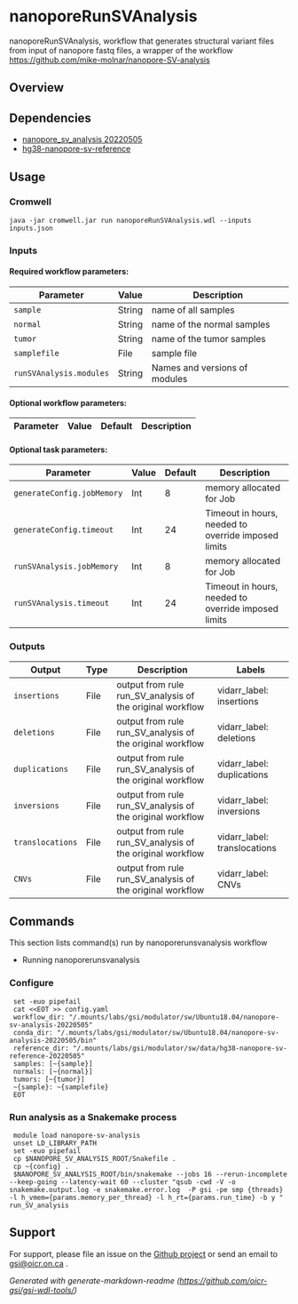 # nanoporeRunSVAnalysis

nanoporeRunSVAnalysis, workflow that generates structural variant files from input of nanopore fastq files, a wrapper of the workflow https://github.com/mike-molnar/nanopore-SV-analysis

## Overview

## Dependencies

* [nanopore_sv_analysis 20220505](https://gitlab.oicr.on.ca/ResearchIT/modulator/-/blob/master/code/gsi/70_nanopore_sv_analysis.yaml)
* [hg38-nanopore-sv-reference](https://gitlab.oicr.on.ca/ResearchIT/modulator/-/blob/master/data/gsi/50_hg38_nanopore_sv_reference.yaml)


## Usage

### Cromwell
```
java -jar cromwell.jar run nanoporeRunSVAnalysis.wdl --inputs inputs.json
```

### Inputs

#### Required workflow parameters:
Parameter|Value|Description
---|---|---
`sample`|String|name of all samples
`normal`|String|name of the normal samples
`tumor`|String|name of the tumor samples
`samplefile`|File|sample file
`runSVAnalysis.modules`|String|Names and versions of modules


#### Optional workflow parameters:
Parameter|Value|Default|Description
---|---|---|---


#### Optional task parameters:
Parameter|Value|Default|Description
---|---|---|---
`generateConfig.jobMemory`|Int|8|memory allocated for Job
`generateConfig.timeout`|Int|24|Timeout in hours, needed to override imposed limits
`runSVAnalysis.jobMemory`|Int|8|memory allocated for Job
`runSVAnalysis.timeout`|Int|24|Timeout in hours, needed to override imposed limits


### Outputs

Output | Type | Description | Labels
---|---|---|---
`insertions`|File|output from rule run_SV_analysis of the original workflow|vidarr_label: insertions
`deletions`|File|output from rule run_SV_analysis of the original workflow|vidarr_label: deletions
`duplications`|File|output from rule run_SV_analysis of the original workflow|vidarr_label: duplications
`inversions`|File|output from rule run_SV_analysis of the original workflow|vidarr_label: inversions
`translocations`|File|output from rule run_SV_analysis of the original workflow|vidarr_label: translocations
`CNVs`|File|output from rule run_SV_analysis of the original workflow|vidarr_label: CNVs


## Commands
This section lists command(s) run by nanoporerunsvanalysis workflow
 
* Running nanoporerunsvanalysis
 
### Configure
 
```
 set -euo pipefail
 cat <<EOT >> config.yaml
 workflow_dir: "/.mounts/labs/gsi/modulator/sw/Ubuntu18.04/nanopore-sv-analysis-20220505"
 conda_dir: "/.mounts/labs/gsi/modulator/sw/Ubuntu18.04/nanopore-sv-analysis-20220505/bin"
 reference_dir: "/.mounts/labs/gsi/modulator/sw/data/hg38-nanopore-sv-reference-20220505"
 samples: [~{sample}]
 normals: [~{normal}]
 tumors: [~{tumor}]
 ~{sample}: ~{samplefile}
 EOT
```
 
### Run analysis as a Snakemake process
 
```
 module load nanopore-sv-analysis
 unset LD_LIBRARY_PATH
 set -euo pipefail
 cp $NANOPORE_SV_ANALYSIS_ROOT/Snakefile .
 cp ~{config} .
 $NANOPORE_SV_ANALYSIS_ROOT/bin/snakemake --jobs 16 --rerun-incomplete --keep-going --latency-wait 60 --cluster "qsub -cwd -V -o snakemake.output.log -e snakemake.error.log  -P gsi -pe smp {threads} -l h_vmem={params.memory_per_thread} -l h_rt={params.run_time} -b y "  run_SV_analysis
```
 
## Support

For support, please file an issue on the [Github project](https://github.com/oicr-gsi) or send an email to gsi@oicr.on.ca .

_Generated with generate-markdown-readme (https://github.com/oicr-gsi/gsi-wdl-tools/)_
